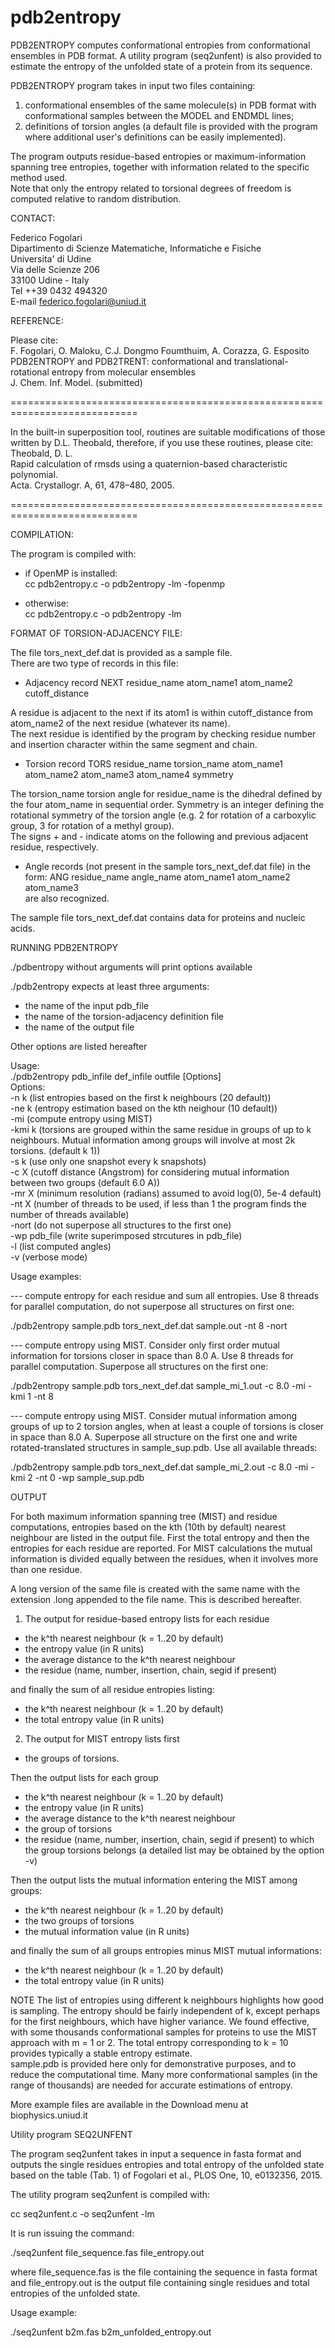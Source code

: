 # pdb2entropy

PDB2ENTROPY computes conformational entropies from conformational ensembles in PDB format.
A utility program (seq2unfent) is also provided to estimate the entropy of the 
unfolded state of a protein from its sequence.

PDB2ENTROPY program takes in input two files containing:

1) conformational ensembles of the same molecule(s) in PDB format with conformational samples between the MODEL and ENDMDL lines;  
2) definitions of torsion angles (a default file is provided with the program
where additional user's definitions can be easily implemented).  

The program outputs residue-based entropies or maximum-information spanning
tree entropies, together with information related to the specific method used.  
Note that only the entropy related to torsional degrees of freedom is computed relative to random distribution.  

CONTACT:  

Federico Fogolari  
Dipartimento di Scienze Matematiche, Informatiche e Fisiche  
Universita' di Udine  
Via delle Scienze 206  
33100 Udine - Italy  
Tel ++39 0432 494320    
E-mail federico.fogolari@uniud.it  


REFERENCE:

Please cite:  
F. Fogolari, O. Maloku, C.J. Dongmo Foumthuim, A. Corazza, G. Esposito  
PDB2ENTROPY and PDB2TRENT: conformational and translational-rotational entropy from molecular ensembles  
J. Chem. Inf. Model. (submitted)

============================================================================

In the built-in superposition tool, routines are suitable modifications of
those written by D.L. Theobald, therefore, if you use these routines, please
cite:  
Theobald, D. L.  
Rapid calculation of rmsds using a quaternion-based characteristic polynomial.   
Acta. Crystallogr. A, 61, 478–480, 2005.  

============================================================================



COMPILATION:

The program is compiled with: 

- if OpenMP is installed:  
cc pdb2entropy.c -o pdb2entropy -lm -fopenmp

- otherwise:  
cc pdb2entropy.c -o pdb2entropy -lm 

FORMAT OF TORSION-ADJACENCY FILE:

The file tors_next_def.dat is provided as a sample file.   
There are two type of records in this file:

- Adjacency record
NEXT  residue_name  atom_name1  atom_name2  cutoff_distance  

A residue is adjacent to the next if its atom1 is within cutoff_distance from atom_name2 of the next residue (whatever its name).  
The next residue is identified by the program by checking residue number and insertion character within the same segment and chain. 

- Torsion record
TORS residue_name torsion_name atom_name1 atom_name2 atom_name3 atom_name4 symmetry

The torsion_name torsion angle for residue_name is the dihedral defined by the four atom_name in sequential order. Symmetry is an integer defining the rotational symmetry of the torsion angle (e.g. 2 for rotation of a carboxylic group, 3 for rotation of a methyl group).  
The signs + and - indicate atoms on the following and previous adjacent residue, respectively.

- Angle records (not present in the sample tors_next_def.dat file) in the form:
ANG residue_name angle_name atom_name1 atom_name2 atom_name3  
are also recognized.

The sample file tors_next_def.dat contains data for proteins and nucleic acids.

RUNNING PDB2ENTROPY

./pdbentropy without arguments will print options available

./pdb2entropy expects at least three arguments:
 - the name of the input pdb_file 
 - the name of the torsion-adjacency definition file
 - the name of the output file

Other options are listed hereafter

Usage:  
./pdb2entropy pdb_infile def_infile outfile [Options]  
Options:  
-n k (list entropies based on the first k neighbours (20 default))   
-ne k (entropy estimation based on the kth neighour (10 default))   
-mi (compute entropy using MIST)   
-kmi k (torsions are grouped within the same residue in groups of up to k neighbours. Mutual information among groups will involve at most 2k torsions. (default k 1))   
-s k (use only one snapshot every k snapshots)  
-c X (cutoff distance (Angstrom) for considering mutual information between two groups (default 6.0 A))   
-mr X (minimum resolution (radians) assumed to avoid log(0), 5e-4 default)   
-nt X (number of threads to be used, if less than 1 the program finds the number of threads available)   
-nort (do not superpose all structures to the first one)   
-wp pdb_file (write superimposed strcutures in pdb_file)   
-l (list computed angles)   
-v (verbose mode)   

Usage examples:

--- compute entropy for each residue and sum all entropies. Use 8 threads for parallel computation, do not superpose all structures on first one:

./pdb2entropy sample.pdb tors_next_def.dat sample.out -nt 8 -nort

--- compute entropy using MIST. Consider only first order mutual information for torsions closer in space than 8.0 A. Use 8 threads for parallel computation. Superpose all structures on the first one:

./pdb2entropy sample.pdb tors_next_def.dat sample_mi_1.out -c 8.0 -mi -kmi 1  -nt 8   

--- compute entropy using MIST. Consider mutual information among groups of up to 2 torsion angles, when at least a couple of torsions is closer in space than 8.0 A. Superpose all structure on the first one and write rotated-translated structures in sample_sup.pdb. Use all available threads: 

./pdb2entropy sample.pdb tors_next_def.dat sample_mi_2.out -c 8.0 -mi -kmi 2  -nt 0 -wp sample_sup.pdb 

OUTPUT

For both maximum information spanning tree (MIST) and residue computations, entropies based on the kth (10th by default) nearest neighbour are listed in the output file. First the total entropy and then the entropies for each residue are reported. For MIST calculations the mutual information is divided equally between the residues, when it involves more than one residue. 

A long version of the same file is created with the same name with the extension .long appended to the file name.  This is described hereafter.

1) The output for residue-based entropy lists for each residue 
- the k^th nearest neighbour (k = 1..20 by default)
- the entropy value (in R units)
- the average distance to the k^th nearest neighbour
- the residue (name, number, insertion, chain, segid if present)

and finally the sum of all residue entropies listing:
- the k^th nearest neighbour (k = 1..20 by default)
- the total entropy value (in R units)

2) The output for MIST entropy lists first 
- the groups of torsions. 

Then the output lists for each group  
- the k^th nearest neighbour (k = 1..20 by default)
- the entropy value (in R units)
- the average distance to the k^th nearest neighbour
- the group of torsions
- the residue (name, number, insertion, chain, segid if present) to which
  the group torsions belongs (a detailed list may be obtained by the option -v)

Then the output lists the mutual information entering the MIST among groups:
- the k^th nearest neighbour (k = 1..20 by default)
- the two groups of torsions
- the mutual information value (in R units)

and finally the sum of all groups entropies minus MIST mutual informations:
- the k^th nearest neighbour (k = 1..20 by default)
- the total entropy value (in R units)

NOTE
The list of entropies using different k neighbours highlights how good is sampling. The entropy should be fairly independent of k, except perhaps for the first neighbours, which have higher variance. 
We found effective, with some thousands conformational samples for proteins to use the MIST approach with m = 1 or 2.
The total entropy corresponding to k = 10 provides typically a stable entropy estimate.  
sample.pdb is provided here only for demonstrative purposes, and to reduce the computational time. Many more conformational samples (in the range of thousands) are needed for accurate estimations of entropy.   

More example files are available in the Download menu at biophysics.uniud.it  

Utility program SEQ2UNFENT

The program seq2unfent takes in input a sequence in fasta format and outputs
the single residues entropies and total entropy of the unfolded state based
on the table (Tab. 1) of Fogolari et al., PLOS One, 10, e0132356, 2015.

The utility program seq2unfent is compiled with:  

cc seq2unfent.c -o seq2unfent -lm   

It is run issuing the command:   

./seq2unfent file_sequence.fas file_entropy.out   

where file_sequence.fas is the file containing the sequence in fasta format and file_entropy.out is the output file containing single residues and total entropies of the unfolded state.

Usage example:  

./seq2unfent b2m.fas b2m_unfolded_entropy.out  
